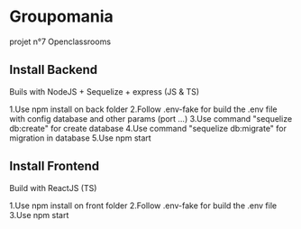 # Groupomania

projet n°7 Openclassrooms

## Install Backend

Buils with NodeJS + Sequelize + express (JS & TS)

1.Use npm install on back folder
2.Follow .env-fake for build the .env file with config database and other params (port ...)
3.Use command "sequelize db:create" for create database
4.Use command "sequelize db:migrate" for migration in database 
5.Use npm start

## Install Frontend

Build with ReactJS (TS)

1.Use npm install on front folder
2.Follow .env-fake for build the .env file
3.Use npm start 
